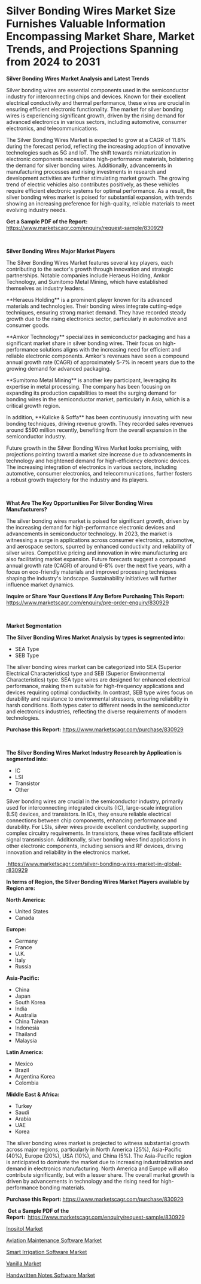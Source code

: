 <p><h1>Silver Bonding Wires Market Size Furnishes Valuable Information Encompassing Market Share, Market Trends, and Projections Spanning from 2024 to 2031</h1></p><p><strong>Silver Bonding Wires Market Analysis and Latest Trends</strong></p>
<p><p>Silver bonding wires are essential components used in the semiconductor industry for interconnecting chips and devices. Known for their excellent electrical conductivity and thermal performance, these wires are crucial in ensuring efficient electronic functionality. The market for silver bonding wires is experiencing significant growth, driven by the rising demand for advanced electronics in various sectors, including automotive, consumer electronics, and telecommunications.</p><p>The Silver Bonding Wires Market is expected to grow at a CAGR of 11.8% during the forecast period, reflecting the increasing adoption of innovative technologies such as 5G and IoT. The shift towards miniaturization in electronic components necessitates high-performance materials, bolstering the demand for silver bonding wires. Additionally, advancements in manufacturing processes and rising investments in research and development activities are further stimulating market growth. The growing trend of electric vehicles also contributes positively, as these vehicles require efficient electronic systems for optimal performance. As a result, the silver bonding wires market is poised for substantial expansion, with trends showing an increasing preference for high-quality, reliable materials to meet evolving industry needs.</p></p>
<p><strong>Get a Sample PDF of the Report:&nbsp;</strong> <a href="https://www.marketscagr.com/enquiry/request-sample/830929?utm_campaign=1435&utm_medium=2&utm_source=Github&utm_content=ia&utm_term=08102024&utm_id=silver-bonding-wires">https://www.marketscagr.com/enquiry/request-sample/830929</a></p>
<p>&nbsp;</p>
<p><strong>Silver Bonding Wires Major Market Players</strong></p>
<p><p>The Silver Bonding Wires Market features several key players, each contributing to the sector's growth through innovation and strategic partnerships. Notable companies include Heraeus Holding, Amkor Technology, and Sumitomo Metal Mining, which have established themselves as industry leaders. </p><p>**Heraeus Holding** is a prominent player known for its advanced materials and technologies. Their bonding wires integrate cutting-edge techniques, ensuring strong market demand. They have recorded steady growth due to the rising electronics sector, particularly in automotive and consumer goods.</p><p>**Amkor Technology** specializes in semiconductor packaging and has a significant market share in silver bonding wires. Their focus on high-performance solutions aligns with the increasing need for efficient and reliable electronic components. Amkor's revenues have seen a compound annual growth rate (CAGR) of approximately 5-7% in recent years due to the growing demand for advanced packaging.</p><p>**Sumitomo Metal Mining** is another key participant, leveraging its expertise in metal processing. The company has been focusing on expanding its production capabilities to meet the surging demand for bonding wires in the semiconductor market, particularly in Asia, which is a critical growth region.</p><p>In addition, **Kulicke & Soffa** has been continuously innovating with new bonding techniques, driving revenue growth. They recorded sales revenues around $590 million recently, benefiting from the overall expansion in the semiconductor industry.</p><p>Future growth in the Silver Bonding Wires Market looks promising, with projections pointing toward a market size increase due to advancements in technology and heightened demand for high-efficiency electronic devices. The increasing integration of electronics in various sectors, including automotive, consumer electronics, and telecommunications, further fosters a robust growth trajectory for the industry and its players.</p></p>
<p>&nbsp;</p>
<p><strong>What Are The Key Opportunities For Silver Bonding Wires Manufacturers?</strong></p>
<p><p>The silver bonding wires market is poised for significant growth, driven by the increasing demand for high-performance electronic devices and advancements in semiconductor technology. In 2023, the market is witnessing a surge in applications across consumer electronics, automotive, and aerospace sectors, spurred by enhanced conductivity and reliability of silver wires. Competitive pricing and innovation in wire manufacturing are also facilitating market expansion. Future forecasts suggest a compound annual growth rate (CAGR) of around 6-8% over the next five years, with a focus on eco-friendly materials and improved processing techniques shaping the industry's landscape. Sustainability initiatives will further influence market dynamics.</p></p>
<p><strong>Inquire or Share Your Questions If Any Before Purchasing This Report:</strong> <a href="https://www.marketscagr.com/enquiry/pre-order-enquiry/830929?utm_campaign=1435&utm_medium=2&utm_source=Github&utm_content=ia&utm_term=08102024&utm_id=silver-bonding-wires">https://www.marketscagr.com/enquiry/pre-order-enquiry/830929</a></p>
<p>&nbsp;</p>
<p><strong>Market Segmentation</strong></p>
<p><strong>The Silver Bonding Wires Market Analysis by types is segmented into:</strong></p>
<p><ul><li>SEA Type</li><li>SEB Type</li></ul></p>
<p><p>The silver bonding wires market can be categorized into SEA (Superior Electrical Characteristics) type and SEB (Superior Environmental Characteristics) type. SEA type wires are designed for enhanced electrical performance, making them suitable for high-frequency applications and devices requiring optimal conductivity. In contrast, SEB type wires focus on durability and resistance to environmental stressors, ensuring reliability in harsh conditions. Both types cater to different needs in the semiconductor and electronics industries, reflecting the diverse requirements of modern technologies.</p></p>
<p><strong>Purchase this Report:&nbsp;</strong><a href="https://www.marketscagr.com/purchase/830929?utm_campaign=1435&utm_medium=2&utm_source=Github&utm_content=ia&utm_term=08102024&utm_id=silver-bonding-wires">https://www.marketscagr.com/purchase/830929</a></p>
<p>&nbsp;</p>
<p><strong>The Silver Bonding Wires Market Industry Research by Application is segmented into:</strong></p>
<p><ul><li>IC</li><li>LSI</li><li>Transistor</li><li>Other</li></ul></p>
<p><p>Silver bonding wires are crucial in the semiconductor industry, primarily used for interconnecting integrated circuits (IC), large-scale integration (LSI) devices, and transistors. In ICs, they ensure reliable electrical connections between chip components, enhancing performance and durability. For LSIs, silver wires provide excellent conductivity, supporting complex circuitry requirements. In transistors, these wires facilitate efficient signal transmission. Additionally, silver bonding wires find applications in other electronic components, including sensors and RF devices, driving innovation and reliability in the electronics market.</p></p>
<p><a href="https://www.marketscagr.com/silver-bonding-wires-market-in-global-r830929?utm_campaign=1435&utm_medium=2&utm_source=Github&utm_content=ia&utm_term=08102024&utm_id=silver-bonding-wires">&nbsp;https://www.marketscagr.com/silver-bonding-wires-market-in-global-r830929</a></p>
<p><strong>In terms of Region, the Silver Bonding Wires Market Players available by Region are:</strong></p>
<p>
    <p> <strong> North America: </strong>
        <ul>
            <li>United States</li>
            <li>Canada</li>
        </ul>
        </p> 
    <p> <strong> Europe: </strong>
        <ul>
            <li>Germany</li>
            <li>France</li>
            <li>U.K.</li>
            <li>Italy</li>
            <li>Russia</li>
        </ul>
        </p> 
    <p> <strong> Asia-Pacific: </strong>
        <ul>
            <li>China</li>
            <li>Japan</li>
            <li>South Korea</li>
            <li>India</li>
            <li>Australia</li>
            <li>China Taiwan</li>
            <li>Indonesia</li>
            <li>Thailand</li>
            <li>Malaysia</li>
        </ul>
        </p> 
    <p> <strong> Latin America: </strong>
        <ul>
            <li>Mexico</li>
            <li>Brazil</li>
            <li>Argentina Korea</li>
            <li>Colombia</li>
        </ul>
        </p> 
    <p> <strong> Middle East & Africa: </strong>
        <ul>
            <li>Turkey</li>
            <li>Saudi</li>
            <li>Arabia</li>
            <li>UAE</li>
            <li>Korea</li>
        </ul>
    </p>
    </p>
<p><p>The silver bonding wires market is projected to witness substantial growth across major regions, particularly in North America (25%), Asia-Pacific (40%), Europe (20%), USA (10%), and China (5%). The Asia-Pacific region is anticipated to dominate the market due to increasing industrialization and demand in electronics manufacturing. North America and Europe will also contribute significantly, but with a lesser share. The overall market growth is driven by advancements in technology and the rising need for high-performance bonding materials.</p></p>
<p><strong>Purchase this Report: </strong><a href="https://www.marketscagr.com/purchase/830929?utm_campaign=1435&utm_medium=2&utm_source=Github&utm_content=ia&utm_term=08102024&utm_id=silver-bonding-wires">https://www.marketscagr.com/purchase/830929</a></p>
<p>&nbsp;<strong>Get a Sample PDF of the Report:&nbsp;&nbsp;</strong><a href="https://www.marketscagr.com/enquiry/request-sample/830929?utm_campaign=1435&utm_medium=2&utm_source=Github&utm_content=ia&utm_term=08102024&utm_id=silver-bonding-wires">https://www.marketscagr.com/enquiry/request-sample/830929</a></p>
<p><strong></strong></p>
<p><p><a href="https://issuu.com/reportprime-2/docs/inositol-market-size-2030.pptx_869e85eaf86fd6?utm_campaign=1435&utm_medium=2&utm_source=Github&utm_content=ia&utm_term=08102024&utm_id=silver-bonding-wires">Inositol Market</a></p><p><a href="https://www.linkedin.com/pulse/aviation-maintenance-software-market-segmentation-geographical-w3lde?utm_campaign=1435&utm_medium=2&utm_source=Github&utm_content=ia&utm_term=08102024&utm_id=silver-bonding-wires">Aviation Maintenance Software Market</a></p><p><a href="https://www.linkedin.com/pulse/mapping-smart-irrigation-software-market-trends-challenges-rft0e?utm_campaign=1435&utm_medium=2&utm_source=Github&utm_content=ia&utm_term=08102024&utm_id=silver-bonding-wires">Smart Irrigation Software Market</a></p><p><a href="https://issuu.com/reportprime-2/docs/vanilla-market-size-2030.pptx_f3c363be17d838?utm_campaign=1435&utm_medium=2&utm_source=Github&utm_content=ia&utm_term=08102024&utm_id=silver-bonding-wires">Vanilla Market</a></p><p><a href="https://www.linkedin.com/pulse/emerging-technologies-reshaping-handwritten-notes-software-qm4se?utm_campaign=1435&utm_medium=2&utm_source=Github&utm_content=ia&utm_term=08102024&utm_id=silver-bonding-wires">Handwritten Notes Software Market</a></p></p>